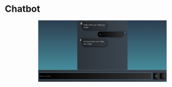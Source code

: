 # Chatbot
<img align="right" alt="coding" width="400" src="https://github.com/strikerdev35/Chatbot/blob/main/chatbot.png">
